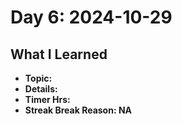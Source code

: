 # Day 6: 2024-10-29

## What I Learned
- **Topic:**
- **Details:**
- **Timer Hrs:**
- **Streak Break Reason: NA**